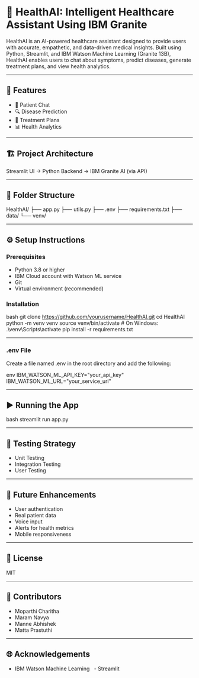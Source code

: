 # 🧠 HealthAI: Intelligent Healthcare Assistant Using IBM Granite

HealthAI is an AI-powered healthcare assistant designed to provide users with accurate, empathetic, and data-driven medical insights. Built using Python, Streamlit, and IBM Watson Machine Learning (Granite 13B), HealthAI enables users to chat about symptoms, predict diseases, generate treatment plans, and view health analytics.

---

## 🚀 Features

- 💬 Patient Chat
- 🔍 Disease Prediction
- 💊 Treatment Plans
- 📊 Health Analytics

---

## 🏗 Project Architecture


Streamlit UI  →  Python Backend  →  IBM Granite AI (via API)


---

## 📁 Folder Structure


HealthAI/
├── app.py
├── utils.py
├── .env
├── requirements.txt
├── data/
└── venv/


---

## ⚙ Setup Instructions

### Prerequisites

- Python 3.8 or higher
- IBM Cloud account with Watson ML service
- Git
- Virtual environment (recommended)

### Installation

bash
git clone https://github.com/yourusername/HealthAI.git
cd HealthAI
python -m venv venv
source venv/bin/activate  # On Windows: .\venv\Scripts\activate
pip install -r requirements.txt


---

### .env File

Create a file named .env in the root directory and add the following:

env
IBM_WATSON_ML_API_KEY="your_api_key"
IBM_WATSON_ML_URL="your_service_url"


---

## ▶ Running the App

bash
streamlit run app.py


---

## 🧪 Testing Strategy

- Unit Testing
- Integration Testing
- User Testing

---

## 🔮 Future Enhancements

- User authentication
- Real patient data
- Voice input
- Alerts for health metrics
- Mobile responsiveness

---

## 📜 License

MIT

---

## 🤝 Contributors

- Moparthi Charitha  
- Maram Navya  
- Manne Abhishek  
- Matta Prastuthi

---

## 🌐 Acknowledgements

- IBM Watson Machine Learning  
- Streamlit
